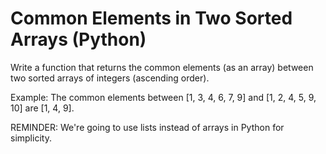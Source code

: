 # Common Elements in Two Sorted Arrays (Python)

Write a function that returns the common elements (as an array) between two sorted arrays of integers (ascending order).

Example: The common elements between [1, 3, 4, 6, 7, 9] and [1, 2, 4, 5, 9, 10] are [1, 4, 9].

REMINDER: We're going to use lists instead of arrays in Python for simplicity.


